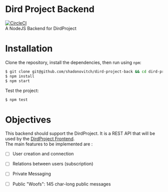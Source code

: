 # Dird Project Backend
[![CircleCI](https://circleci.com/gh/shadonovitch/dird-project-back/tree/master.svg?style=svg)](https://circleci.com/gh/shadonovitch/dird-project-back/tree/master)  
A NodeJS Backend for DirdProject

# Installation
Clone the repository, install the dependencies, then run using `npm`: 

```bash
$ git clone git@github.com/shadonovitch/dird-project-back && cd dird-project-back
$ npm install
$ npm start
```

Test the project:  
```bash
$ npm test
```

# Objectives

This backend should support the DirdProject. It is a REST API that will be used by the
[DirdProject Frontend](https://github.com/shadonovitch/dird-project-front).   
The main features to be implemented are :  
  - [ ] User creation and connection
  - [ ] Relations between users (subscription)
  - [ ] Private Messaging
  - [ ] Public "Woofs": 145 char-long public messages  



  
